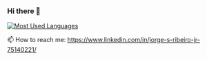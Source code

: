 ### Hi there 👋


[![Most Used Languages](https://github-readme-stats.vercel.app/api/top-langs/?username=Jorge-jr&theme=radical)](https://github.com/anuraghazra/github-readme-stats)


📫 How to reach me: https://www.linkedin.com/in/jorge-s-ribeiro-jr-75140221/




<!--
**Jorge-jr/Jorge-jr** is a ✨ _special_ ✨ repository because its `README.md` (this file) appears on your GitHub profile.

Here are some ideas to get you started:

- 🔭 I’m currently working on ...
-  ...
- 👯 I’m looking to collaborate on ...
- 🤔 I’m looking for help with ...
- 💬 Ask me about ...
- 📫 How to reach me: ...
- 😄 Pronouns: ...
- ⚡ Fun fact: ...
-->
